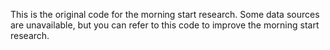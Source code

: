This is the original code for the morning start research. Some data sources are unavailable, but you can refer to this code to improve the morning start research.
